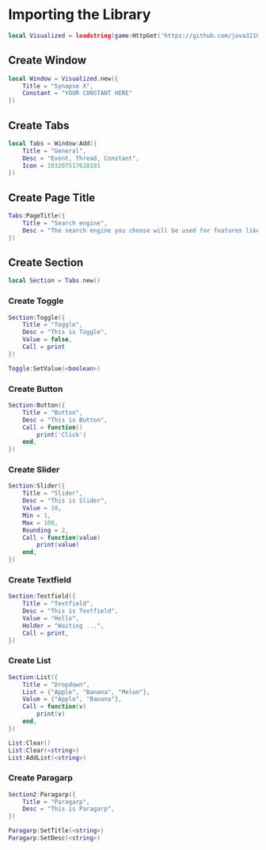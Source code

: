# Importing the Library
```lua
local Visualized = loadstring(game:HttpGet('https://github.com/java3210/Visualized/blob/main/main/dowload.lua?raw=true', true))()
```
## Create Window
```lua
local Window = Visualized.new({
	Title = "Synapse X",
	Constant = "YOUR CONSTANT HERE"
})
```

## Create Tabs
```lua
local Tabs = Window:Add({
	Title = "General",
	Desc = "Event, Thread, Constant",
	Icon = 103207517628191
})
```

## Create Page Title
```lua
Tabs:PageTitle({
	Title = "Search engine",
	Desc = "The search engine you choose will be used for features like searching from the address bar and from images on web pages. Learn more"
})
```

## Create Section
```lua
local Section = Tabs.new()
```

### Create Toggle
```lua
Section:Toggle({
	Title = "Toggle",
	Desc = "This is Toggle",
	Value = false,
	Call = print
})

Toggle:SetValue(<boolean>)
```

### Create Button
```lua
Section:Button({
	Title = "Button",
	Desc = "This is Button",
	Call = function()
		print('Click')
	end,
})
```

### Create Slider
```lua
Section:Slider({
	Title = "Slider",
	Desc = "This is Slider",
	Value = 10,
	Min = 1,
	Max = 100,
	Rounding = 2,
	Call = function(value)
		print(value)
	end,
})
```

### Create Textfield
```lua
Section:Textfield({
	Title = "Textfield",
	Desc = "This is Textfield",
	Value = "Hello",
	Holder = "Waiting ...",
	Call = print,
})
```

### Create List
```lua
Section:List({
	Title = "Dropdown",
	List = {"Apple", "Banana", "Melon"},
	Value = {"Apple", "Banana"},
	Call = function(v)
		print(v)
	end,
})

List:Clear()
List:Clear(<string>)
List:AddList(<string>)
```

### Create Paragarp
```lua
Section2:Paragarp({
	Title = "Paragarp",
	Desc = "This is Paragarp",
})

Paragarp:SetTitle(<string>)
Paragarp:SetDesc(<string>)
```
